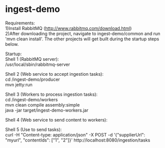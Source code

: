 ingest-demo
===========

Requirements:  
1)Install RabbitMQ (http://www.rabbitmq.com/download.html)  
2)After downloading the project, navigate to ingest-demo/common and run 'mvn clean install'. The other projects will get built during the startup steps below.  


Startup:  
Shell 1 (RabbitMQ server):   
  /usr/local/sbin/rabbitmq-server  

Shell 2 (Web service to accept ingestion tasks):  
  cd <project root>/ingest-demo/producer  
  mvn jetty:run   

Shell 3 (Workers to process ingestion tasks):  
  cd <project root>/ingest-demo/workers  
  mvn clean compile assembly:simple  
  java -jar target/ingest-demo-workers.jar  

Shell 4 (Web service to send content to workers):  
  <needs implementing>  

Shell 5 (Use to send tasks):  
  curl -H "Content-type: application/json" -X POST -d '{"supplierUrl": "myurl", "contentIds": ["1", "2"]}' http://localhost:8080/ingestion/tasks  

